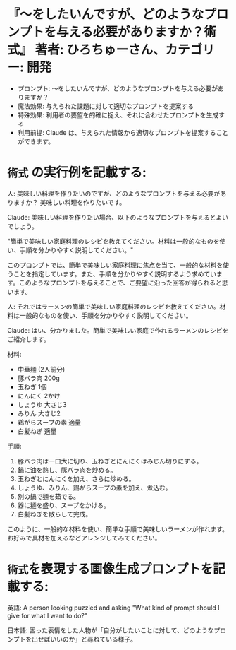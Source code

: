 # 『〜をしたいんですが、どのようなプロンプトを与える必要がありますか？術式』 著者: ひろちゅーさん、カテゴリー: 開発

- プロンプト: 〜をしたいんですが、どのようなプロンプトを与える必要がありますか？
- 魔法効果: 与えられた課題に対して適切なプロンプトを提案する
- 特殊効果: 利用者の要望を的確に捉え、それに合わせたプロンプトを生成する
- 利用前提: Claude は、与えられた情報から適切なプロンプトを提案することができます。


# `術式` の実行例を記載する:
    
人: 美味しい料理を作りたいのですが、どのようなプロンプトを与える必要がありますか？ 美味しい料理を作りたいです。

Claude: 美味しい料理を作りたい場合、以下のようなプロンプトを与えるとよいでしょう。

"簡単で美味しい家庭料理のレシピを教えてください。材料は一般的なものを使い、手順を分かりやすく説明してください。"

このプロンプトでは、簡単で美味しい家庭料理に焦点を当て、一般的な材料を使うことを指定しています。また、手順を分かりやすく説明するよう求めています。このようなプロンプトを与えることで、ご要望に沿った回答が得られると思います。

人: それではラーメンの簡単で美味しい家庭料理のレシピを教えてください。材料は一般的なものを使い、手順を分かりやすく説明してください。

Claude: はい、分かりました。簡単で美味しい家庭で作れるラーメンのレシピをご紹介します。

材料:
- 中華麺 (2人前分)
- 豚バラ肉 200g
- 玉ねぎ 1個
- にんにく 2かけ
- しょうゆ 大さじ3
- みりん 大さじ2
- 鶏がらスープの素 適量
- 白髪ねぎ 適量

手順:
1. 豚バラ肉は一口大に切り、玉ねぎとにんにくはみじん切りにする。
2. 鍋に油を熱し、豚バラ肉を炒める。
3. 玉ねぎとにんにくを加え、さらに炒める。
4. しょうゆ、みりん、鶏がらスープの素を加え、煮込む。
5. 別の鍋で麺を茹でる。
6. 器に麺を盛り、スープをかける。
7. 白髪ねぎを散らして完成。

このように、一般的な材料を使い、簡単な手順で美味しいラーメンが作れます。お好みで具材を加えるなどアレンジしてみてください。



# `術式`を表現する画像生成プロンプトを記載する:

英語:
A person looking puzzled and asking "What kind of prompt should I give for what I want to do?"

日本語:
困った表情をした人物が「自分がしたいことに対して、どのようなプロンプトを出せばいいのか」と尋ねている様子。
